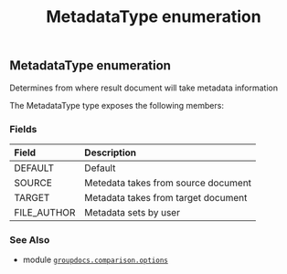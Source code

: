 ﻿---
title: MetadataType enumeration
second_title: GroupDocs.Comparison for Python via .NET API References
description: 
type: docs
url: /python-net/groupdocs.comparison.options/metadatatype/
is_root: false
weight: 180
---

## MetadataType enumeration

Determines from where result document will take metadata information



The MetadataType type exposes the following members:

### Fields
| Field | Description |
| :- | :- |
| DEFAULT | Default |
| SOURCE | Metedata takes from source document |
| TARGET | Metadata takes from target document |
| FILE_AUTHOR | Metadata sets by user |



### See Also
* module [`groupdocs.comparison.options`](..)
